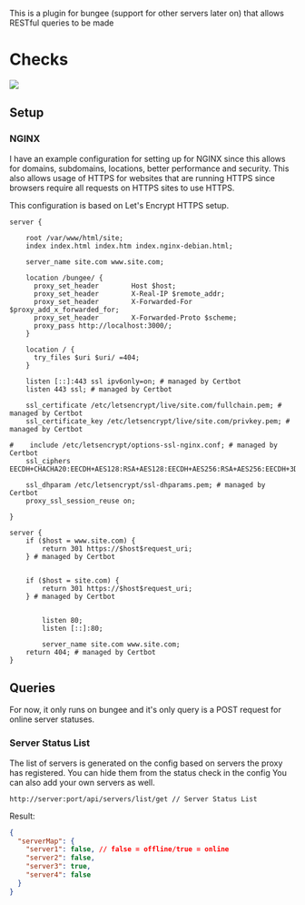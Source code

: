 This is a plugin for bungee (support for other servers later on) that allows RESTful queries to be made

# Checks
![](https://github.com/Fernthedev/ServerRestAPI/workflows/Java%20CI/badge.svg)

## Setup
### NGINX
I have an example configuration for setting up for NGINX since this allows for domains, subdomains, locations, better performance and security.
This also allows usage of HTTPS for websites that are running HTTPS since browsers require all requests on HTTPS sites to use HTTPS.

This configuration is based on Let's Encrypt HTTPS setup.
```
server {

    root /var/www/html/site;
    index index.html index.htm index.nginx-debian.html;

    server_name site.com www.site.com;

	location /bungee/ {
      proxy_set_header        Host $host;
      proxy_set_header        X-Real-IP $remote_addr;
      proxy_set_header        X-Forwarded-For $proxy_add_x_forwarded_for;
      proxy_set_header        X-Forwarded-Proto $scheme;
      proxy_pass http://localhost:3000/;     
	}

    location / {
      try_files $uri $uri/ =404;
    }

    listen [::]:443 ssl ipv6only=on; # managed by Certbot
    listen 443 ssl; # managed by Certbot

    ssl_certificate /etc/letsencrypt/live/site.com/fullchain.pem; # managed by Certbot
    ssl_certificate_key /etc/letsencrypt/live/site.com/privkey.pem; # managed by Certbot

#    include /etc/letsencrypt/options-ssl-nginx.conf; # managed by Certbot
    ssl_ciphers EECDH+CHACHA20:EECDH+AES128:RSA+AES128:EECDH+AES256:RSA+AES256:EECDH+3DES:RSA+3DES:!MD5;

    ssl_dhparam /etc/letsencrypt/ssl-dhparams.pem; # managed by Certbot
    proxy_ssl_session_reuse on;
            
}

server {
    if ($host = www.site.com) {
        return 301 https://$host$request_uri;
    } # managed by Certbot


    if ($host = site.com) {
        return 301 https://$host$request_uri;
    } # managed by Certbot


        listen 80;
        listen [::]:80;

        server_name site.com www.site.com;
    return 404; # managed by Certbot
}

```

## Queries

For now, it only runs on bungee and it's only query is a POST request for online server statuses.

### Server Status List

The list of servers is generated on the config based on servers the proxy has registered. You can hide them from the status check in the config
You can also add your own servers as well.

```
http://server:port/api/servers/list/get // Server Status List
```

Result:
```json
{
  "serverMap": {
    "server1": false, // false = offline/true = online
    "server2": false,
    "server3": true,
    "server4": false
  }
}
```

